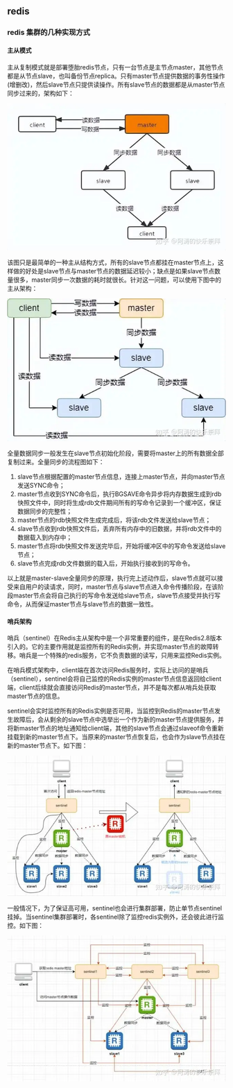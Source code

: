 ## redis

### redis 集群的几种实现方式

#### 主从模式

主从复制模式就是部署堕胎redis节点，只有一台节点是主节点master，其他节点都是从节点slave，也叫备份节点replica。只有master节点提供数据的事务性操作(增删改)，然后slave节点只提供读操作。所有slave节点的数据都是从master节点同步过来的，架构如下：

![主从1](image.png)

该图只是最简单的一种主从结构方式，所有的slave节点都挂在master节点上，这样做的好处是slave节点与master节点的数据延迟较小；缺点是如果slave节点数量很多，master同步一次数据的耗时就很长。针对这一问题，可以使用下图中的主从架构：

![Alt text](image-1.png)

全量数据同步一般发生在slave节点初始化阶段，需要将master上的所有数据全部复制过来。全量同步的流程图如下：

1. slave节点根据配置的master节点信息，连接上master节点，并向master节点发送SYNC命令；
2. master节点收到SYNC命令后，执行BGSAVE命令异步将内存数据生成到rdb快照文件中，同时将生成rdb文件期间所有的写命令记录到一个缓冲区，保证数据同步的完整性；
3. master节点的rdb快照文件生成完成后，将该rdb文件发送给slave节点；
4. slave节点收到rdb快照文件后，丢弃所有内存中的旧数据，并将rdb文件中的数据载入到内存中；
5. master节点将rdb快照文件发送完毕后，开始将缓冲区中的写命令发送给slave节点；
6. slave节点完成rdb文件数据的载入后，开始执行接收到的写命令。

以上就是master-slave全量同步的原理，执行完上述动作后，slave节点就可以接受来自用户的读请求，同时，master节点与slave节点进入命令传播阶段，在该阶段master节点会将自己执行的写命令发送给slave节点，slave节点接受并执行写命令，从而保证master节点与slave节点的数据一致性。

#### 哨兵架构

哨兵（sentinel）在Redis主从架构中是一个非常重要的组件，是在Redis2.8版本引入的。它的主要作用就是监控所有的Redis实例，并实现master节点的故障转移。哨兵是一个特殊的redis服务，它不负责数据的读写，只用来监控Redis实例。

在哨兵模式架构中，client端在首次访问Redis服务时，实际上访问的是哨兵（sentinel），sentinel会将自己监控的Redis实例的master节点信息返回给client端，client后续就会直接访问Redis的master节点，并不是每次都从哨兵处获取master节点的信息。

sentinel会实时监控所有的Redis实例是否可用，当监控到Redis的master节点发生故障后，会从剩余的slave节点中选举出一个作为新的master节点提供服务，并将新master节点的地址通知给client端，其他的slave节点会通过slaveof命令重新挂载到新的master节点下。当原来的master节点恢复后，也会作为slave节点挂在新的master节点下。如下图：

![Alt text](image-2.png)

一般情况下，为了保证高可用，sentinel也会进行集群部署，防止单节点sentinel挂掉。当sentinel集群部署时，各sentinel除了监控redis实例外，还会彼此进行监控。如下图：

![Alt text](image-3.png)